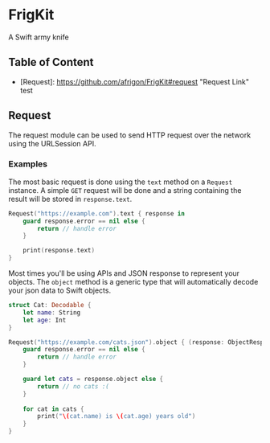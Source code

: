 # FrigKit
A Swift army knife

## Table of Content

- [Request]: https://github.com/afrigon/FrigKit#request	"Request Link" test

## Request

The request module can be used to send HTTP request over the network using the URLSession API.

### Examples

The most basic request is done using the `text` method on a `Request` instance. A simple `GET` request will be done and a string containing the result will be stored in `response.text`.

```swift
Request("https://example.com").text { response in
    guard response.error == nil else {
        return // handle error
    }

    print(response.text)
}
```

Most times you'll be using APIs and JSON response to represent your objects. The `object` method is a generic type that will automatically decode your json data to Swift objects.

```swift
struct Cat: Decodable {
    let name: String
    let age: Int
}

Request("https://example.com/cats.json").object { (response: ObjectResponse<[Cat]>) in
    guard response.error == nil else {
        return // handle error
    }

    guard let cats = response.object else {
        return // no cats :(                                                 
    }
                                                 
    for cat in cats {
        print("\(cat.name) is \(cat.age) years old")   
    }
}
```

